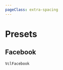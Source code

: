 ```yaml
---
pageClass: extra-spacing
---
```


# Presets

## Facebook

`VclFacebook`

<Showcase type="VclFacebook" />

<!--
## Instagram

`VclInstagram`

<Showcase type="VclInstagram" />

## Code

`VclCode`

<Showcase type="VclCode" />

## List

`VclList`

<Showcase type="VclList" />

## Bullet List

`VclBulletList`

| Custom Prop | Type   | Default | Description      |
|:-----------:|:------:|:-------:|:----------------:|
| rows        | Number | 5       | The list rows    |


<Showcase type="VclBulletList" />

## Twitch

`VclTwitch`

<Showcase type="VclTwitch" />

## Table

`VclTable`

| Custom Prop | Type    | Default | Description       |
|:-----------:|:-------:|:-------:|:-----------------:|
| rows        | Number  | 5       | Number of rows    |
| columns     | Number  | 4       | Number of columns |

<Showcase type="VclTable" /> -->
